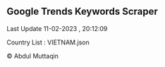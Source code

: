 

## Google Trends Keywords Scraper 
 
Last Update 11-02-2023 , 20:12:09

Country List :
VIETNAM.json



© Abdul Muttaqin 

